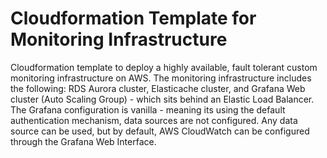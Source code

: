 # Cloudformation Template for Monitoring Infrastructure
Cloudformation template to deploy a highly available, fault tolerant custom monitoring infrastructure on AWS. The monitoring infrastructure includes the following: RDS Aurora cluster, Elasticache cluster, and Grafana Web cluster (Auto Scaling Group) - which sits behind an Elastic Load Balancer. The Grafana configuration is vanilla - meaning its using the default authentication mechanism, data sources are not configured.  Any data source can be used, but by default, AWS CloudWatch can be configured through the Grafana Web Interface.
